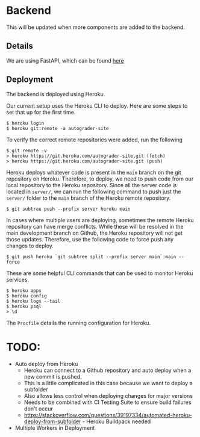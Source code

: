 # Backend

This will be updated when more components are added to the backend.

## Details
We are using FastAPI, which can be found [here](https://fastapi.tiangolo.com/)

## Deployment
The backend is deployed using Heroku.

Our current setup uses the Heroku CLI to deploy. Here are some steps to set that up for the first time.
```console
$ heroku login
$ heroku git:remote -a autograder-site
```
To verify the correct remote repositories were added, run the following
```console
$ git remote -v
> heroku https://git.heroku.com/autograder-site.git (fetch)
> heroku https://git.heroku.com/autograder-site.git (push)
```

Heroku deploys whatever code is present in the `main` branch on the git repository on Heroku. Therefore, to deploy, we need to push code from our local repository to the Heroku repository. Since all the server code is located in `server/`, we can run the following command to push just the `server/` folder to the `main` branch of the Heroku remote repository.

```console
$ git subtree push --prefix server heroku main
```

In cases where multiple users are deploying, sometimes the remote Heroku repository can have merge conflicts. While these will be resolved in the main development branch on Github, the Heroku repository will not get those updates. Therefore, use the following code to force push any changes to deploy.

```console
$ git push heroku `git subtree split --prefix server main`:main --force
```

These are some helpful CLI commands that can be used to monitor Heroku services.
```console
$ heroku apps
$ heroku config
$ heroku logs --tail
$ heroku psql
> \d
```

The `Procfile` details the running configuration for Heroku.

# TODO:
- Auto deploy from Heroku
  - Heroku can connect to a Github repository and auto deploy when a new commit is pushed.
  - This is a little complicated in this case because we want to deploy a subfolder
  - Also allows less control when deploying changes for major versions
  - Needs to be combined with CI Testing Suite to ensure build failures don't occur
  - https://stackoverflow.com/questions/39197334/automated-heroku-deploy-from-subfolder - Heroku Buildpack needed
- Multiple Workers in Deployment